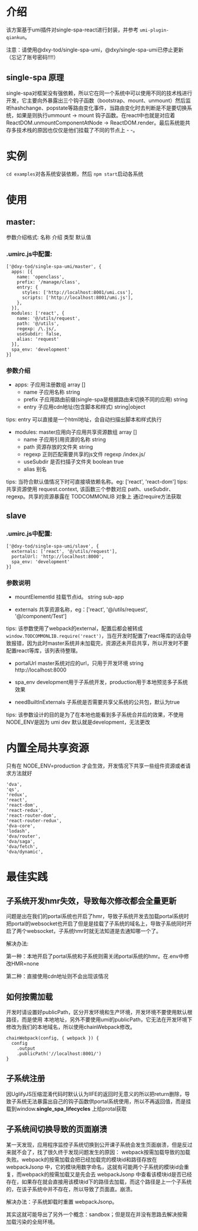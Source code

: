 # 介绍

该方案基于umi插件对single-spa-react进行封装，并参考 ```umi-plugin-qiankun```。

注意：请使用@dxy-tod/single-spa-umi，@dxy/single-spa-umi已停止更新（忘记了账号密码!!!!）

## single-spa 原理

single-spa对框架没有强依赖，所以它在同一个系统中可以使用不同的技术栈进行开发，它主要向外暴露出三个钩子函数（bootstrap、mount、unmount）然后监听hashchange、popstate等路由变化事件，当路由变化时去判断是不是要切换系统，如果是则执行ummount -> mount 钩子函数。在react中也就是对应着 ReactDOM.unmountComponentAtNode -> ReactDOM.render。最后系统能共存多技术栈的原因也仅仅是他们挂载了不同的节点上 - -。

# 实例

``` cd examples ```对各系统安装依赖，然后 ```npm start```启动各系统

# 使用

## master:

参数介绍格式: 名称 介绍 类型 默认值

### .umirc.js中配置:

```
['@dxy-tod/single-spa-umi/master', {
  apps: [{
    name: 'openclass',
    prefix: '/manage/class',
    entry: {
      styles: ['http://localhost:8001/umi.css'],
      scripts: ['http://localhost:8001/umi.js'],
    },
  }],
  modules: ['react', {
    name: '@/utils/request',
    path: '@/utils',
    regexp: /\.js/,
    useSubdir: false,
    alias: 'request'
  }],
  spa_env: 'development'
}]
```

### 参数介绍

- apps: 子应用注册数组 array []
  - name 子应用名称 string
  - prefix 子应用路由前缀(single-spa是根据路由来切换不同的应用) string
  - entry 子应用cdn地址(包含脚本和样式) string|object

tips: entry 可以直接是一个html地址，会自动扫描出脚本和样式执行

- modules: master应用向子应用共享资源数组 array []
  - name 子应用引用资源的名称  string
  - path 资源存放的文件夹 string
  - regexp 正则匹配需要共享的js文件 regexp /index\.js/
  - useSubdir 是否扫描子文件夹 boolean true
  - alias 别名

tips: 当符合默认值情况下时可直接填依赖名称。eg: ['react', 'react-dom']
tips: 共享资源使用 request.context, 该函数三个参数对应 path、useSubdir、regexp。共享的资源暴露在 TODCOMMONLIB 对象上 通过require方法获取


## slave

### .umirc.js中配置:

```
['@dxy-tod/single-spa-umi/slave', {
  externals: ['react', '@/utils/request'],
  portalUrl: 'http://localhost:8000',
  spa_env: 'development'
}]
```

### 参数说明

- mountElementId 挂载节点id。 string sub-app

- externals 共享资源名称，eg：['react', '@/utils/request', '@/component/Test']

tips: 该参数使用了webpack的external，配置后都会被转成```window.TODCOMMONLIB.require('react')```，当在开发时配置了react等库的话会导致报错，因为此时master系统并未加载完，资源还未开启共享，所以开发时不要配置react等库，该列表待整理。

- portalUrl master系统对应的url，只用于开发环境 string http://localhost:8000

- spa_env development用于子系统开发，production用于本地预览多子系统效果

- needBuiltInExternals 子系统是否需要共享父系统的公共包，默认为true

tips: 该参数设计的目的是为了在本地也能看到多子系统合并后的效果，不使用NODE_ENV是因为 umi dev 默认就是development，无法更改

# 内置全局共享资源

只有在 NODE_ENV=production 才会生效，开发情况下共享一些组件资源或者请求方法就好
```
'dva',
'qs',
'redux',
'react',
'react-dom',
'react-redux',
'react-router-dom',
'react-router-redux',
'dva-core',
'lodash',
'dva/router',
'dva/saga',
'dva/fetch',
'dva/dynamic',
```

# 最佳实践

## 子系统开发hmr失效，导致每次修改都会全量更新

问题是出在我们的portal系统也开启了hmr，导致子系统开发去加载portal系统时把portal的websocket也开启了但是是挂载了子系统的域名上，导致子系统同时开启了两个websocket，子系统hmr时就无法知道是去通知哪一个了。

解决办法:

第一种：本地开启了portal系统和子系统则需关闭portal系统的hmr。在.env中修改HMR=none

第二种：直接使用cdn地址则不会出现该情况

## 如何按需加载

开发时请设置好publicPath，区分开发环境和生产环境，开发环境不要使用默认根路径，而是使用 本地地址，另外不要使用umi的publicPath，它无法在开发环境下修改为我们的本地域名，所以使用chainWebpack修改。

```
chainWebpack(config, { webpack }) {
  config
    .output
    .publicPath('//localhost:8001/')
}
```

## 子系统注册

因UglifyJS压缩混淆代码时默认认为IIFE的返回时无意义的所以把return删除，导致子系统无法暴露出自己的钩子函数供portal系统使用，所以不再返回值，而是挂载到window.__single_spa_lifecycles__ 上给protal获取

## 子系统间切换导致的页面崩溃
某一天发现，应用程序监控子系统切换到公开课子系统会发生页面崩溃，但是反过来就不会了，找了很久终于发现问题发生的原因：
webpack按需加载导致的加载失败。webpack的按需加载会把已经加载完的模块id和路径存放在 webpackJsonp 中，它的模块用数字命名，这就有可能两个子系统的模块id会重复，而webpack的按需加载又是先会去 webpackJsonp 中查看该模块id是否已经存在，如果存在就会直接用该模块id下的路径去加载，而这个路径是上一个子系统的，在该子系统中并不存在，所以导致了页面直。崩溃。

解决办法：子系统卸载时重置 webpackJsonp。

其实这就可能导出了另外一个概念：sandbox；但是现在并没有思路去解决按需加载污染的全局环境。
